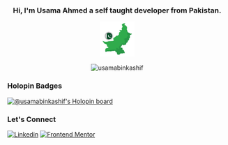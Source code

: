 <h3 align="center">Hi, I'm Usama Ahmed 
a self taught developer from <strong>Pakistan.</strong> 
</h3>
<p align="center"><img src="https://github.com/UsamaBinKashif/UsamaBinKashif/blob/main/flag.png" width="80"/></p>
<p align="center"> <img src="https://komarev.com/ghpvc/?username=usamabinkashif&label=Profile%20views&color=0e75b6&style=flat" alt="usamabinkashif" /> </p>




<div align="center">


 
<!-- | <p style="width:200px;"> ![Anurag's GitHub stats](https://github-readme-stats.vercel.app/api?username=UsamaBinKashif&show_icons=true&theme=vision-friendly-dark)</p> | <p style="width:215px;"> [![Top Langs](https://github-readme-stats.vercel.app/api/top-langs/?username=usamabinkashif&layout=compact&card_width=400&theme=vision-friendly-dark)](https://github.com/anuraghazra/github-readme-stats) </p> |
| ------------- | ------------- | -->

</div>





### Holopin Badges
[![@usamabinkashif's Holopin board](https://holopin.io/api/user/board?user=usamabinkashif)](https://holopin.io/@usamabinkashif)


<h3>Let's Connect</h3>
<div >
<a href="https://www.linkedin.com/in/usamabinkashif/"><img src="https://img.shields.io/badge/Linkedin-1DA1F2?style=for-the-badge&logo=linkedin&logoColor=white" alt="Linkedin" /></a>
<a href="https://www.frontendmentor.io/profile/UsamaBinKashif"><img src="https://img.shields.io/badge/Frontend%20Mentor-ffffff?style=for-the-badge&logo=frontend-mentor&logoColor=black" alt="Frontend Mentor" /></a>
</div>
 
